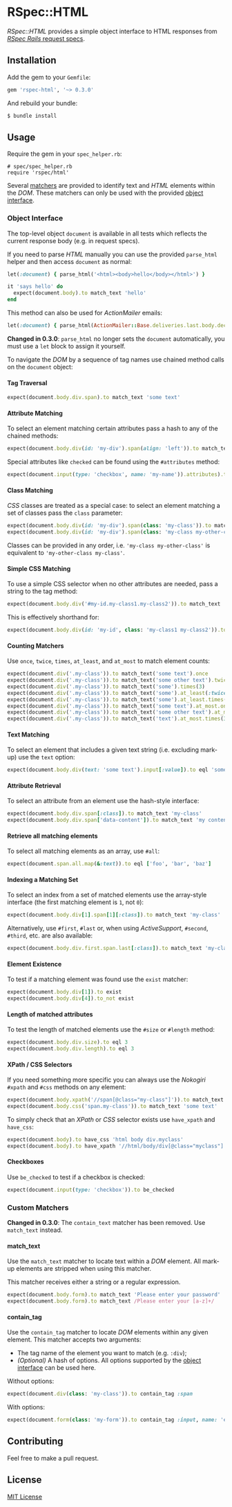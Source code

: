 # RSpec::HTML

_RSpec::HTML_ provides a simple object interface to HTML responses from [_RSpec Rails_ request specs](https://relishapp.com/rspec/rspec-rails/docs/request-specs/request-spec).

## Installation

Add the gem to your `Gemfile`:

```ruby
gem 'rspec-html', '~> 0.3.0'
```

And rebuild your bundle:

```bash
$ bundle install
```

## Usage

Require the gem in your `spec_helper.rb`:

```
# spec/spec_helper.rb
require 'rspec/html'
```

Several [matchers](#matchers) are provided to identify text and _HTML_ elements within the _DOM_. These matchers can only be used with the provided [object interface](#object-interface).

### Object Interface
<a name="object-interface"></a>

The top-level object `document` is available in all tests which reflects the current response body (e.g. in request specs).

If you need to parse _HTML_ manually you can use the provided `parse_html` helper and then access `document` as normal:

```ruby
let(:document) { parse_html('<html><body>hello</body></html>') }

it 'says hello' do
  expect(document.body).to match_text 'hello'
end
```

This method can also be used for _ActionMailer_ emails:
```ruby
let(:document) { parse_html(ActionMailer::Base.deliveries.last.body.decoded) }
```

**Changed in 0.3.0**: `parse_html` no longer sets the `document` automatically, you must use a `let` block to assign it yourself.

To navigate the _DOM_ by a sequence of tag names use chained method calls on the `document` object:

#### Tag Traversal
```ruby
expect(document.body.div.span).to match_text 'some text'
```

#### Attribute Matching
To select an element matching certain attributes pass a hash to any of the chained methods:
```ruby
expect(document.body.div(id: 'my-div').span(align: 'left')).to match_text 'some text'
```

Special attributes like `checked` can be found using the `#attributes` method:
```ruby
expect(document.input(type: 'checkbox', name: 'my-name')).attributes).to include 'checked'
```

#### Class Matching
_CSS_ classes are treated as a special case: to select an element matching a set of classes pass the `class` parameter:
```ruby
expect(document.body.div(id: 'my-div').span(class: 'my-class')).to match_text 'some text'
expect(document.body.div(id: 'my-div').span(class: 'my-class my-other-class')).to match_text 'some text'
```

Classes can be provided in any order, i.e. `'my-class my-other-class'` is equivalent to `'my-other-class my-class'`.

#### Simple CSS Matching
To use a simple CSS selector when no other attributes are needed, pass a string to the tag method:
```ruby
expect(document.body.div('#my-id.my-class1.my-class2')).to match_text 'some text'
```

This is effectively shorthand for:
```ruby
expect(document.body.div(id: 'my-id', class: 'my-class1 my-class2')).to match_text 'some text'
```

#### Counting Matchers
Use `once`, `twice`, `times`, `at_least`, and `at_most` to match element counts:
```ruby
expect(document.div('.my-class')).to match_text('some text').once
expect(document.div('.my-class')).to match_text('some other text').twice
expect(document.div('.my-class')).to match_text('some').times(3)
expect(document.div('.my-class')).to match_text('some').at_least(:twice)
expect(document.div('.my-class')).to match_text('some').at_least.times(3)
expect(document.div('.my-class')).to match_text('some text').at_most.once
expect(document.div('.my-class')).to match_text('some other text').at_most.twice
expect(document.div('.my-class')).to match_text('text').at_most.times(3)
```

#### Text Matching
To select an element that includes a given text string (i.e. excluding mark-up) use the `text` option:
```ruby
expect(document.body.div(text: 'some text').input[:value]).to eql 'some-value'
```

#### Attribute Retrieval
To select an attribute from an element use the hash-style interface:
```ruby
expect(document.body.div.span[:class]).to match_text 'my-class'
expect(document.body.div.span['data-content']).to match_text 'my content'
```

#### Retrieve all matching elements
To select all matching elements as an array, use `#all`:
```ruby
expect(document.span.all.map(&:text)).to eql ['foo', 'bar', 'baz']
```

#### Indexing a Matching Set
To select an index from a set of matched elements use the array-style interface (the first matching element is `1`, not `0`):
```ruby
expect(document.body.div[1].span[1][:class]).to match_text 'my-class'
```

Alternatively, use `#first`, `#last` or, when using _ActiveSupport_, `#second`, `#third`, etc. are also available:

```ruby
expect(document.body.div.first.span.last[:class]).to match_text 'my-class'
```


#### Element Existence
To test if a matching element was found use the `exist` matcher:
```ruby
expect(document.body.div[1]).to exist
expect(document.body.div[4]).to_not exist
```

#### Length of matched attributes
To test the length of matched elements use the `#size` or `#length` method:
```ruby
expect(document.body.div.size).to eql 3
expect(document.body.div.length).to eql 3
```

#### XPath / CSS Selectors
If you need something more specific you can always use the _Nokogiri_ `#xpath` and `#css` methods on any element:
```ruby
expect(document.body.xpath('//span[@class="my-class"]')).to match_text 'some text'
expect(document.body.css('span.my-class')).to match_text 'some text'
```

To simply check that an _XPath_ or _CSS_ selector exists use `have_xpath` and `have_css`:
```ruby
expect(document.body).to have_css 'html body div.myclass'
expect(document.body).to have_xpath '//html/body/div[@class="myclass"]'
```

#### Checkboxes

Use `be_checked` to test if a checkbox is checked:
```ruby
expect(document.input(type: 'checkbox')).to be_checked
```

### Custom Matchers
<a name="matchers"></a>

**Changed in 0.3.0**: The `contain_text` matcher has been removed. Use `match_text` instead.

#### match_text

Use the `match_text` matcher to locate text within a _DOM_ element. All mark-up elements are stripped when using this matcher.

This matcher receives either a string or a regular expression.

```ruby
expect(document.body.form).to match_text 'Please enter your password'
expect(document.body.form).to match_text /Please enter your [a-z]+/
```

#### contain_tag

Use the `contain_tag` matcher to locate _DOM_ elements within any given element. This matcher accepts two arguments:

* The tag name of the element you want to match (e.g. `:div`);
* _(Optional)_ A hash of options. All options supported by the [object interface](#object-interface) can be used here.

Without options:
```ruby
expect(document.div(class: 'my-class')).to contain_tag :span
```

With options:
```ruby
expect(document.form(class: 'my-form')).to contain_tag :input, name: 'email', class: 'email-input'
```

## Contributing

Feel free to make a pull request.

## License

[MIT License](LICENSE)
